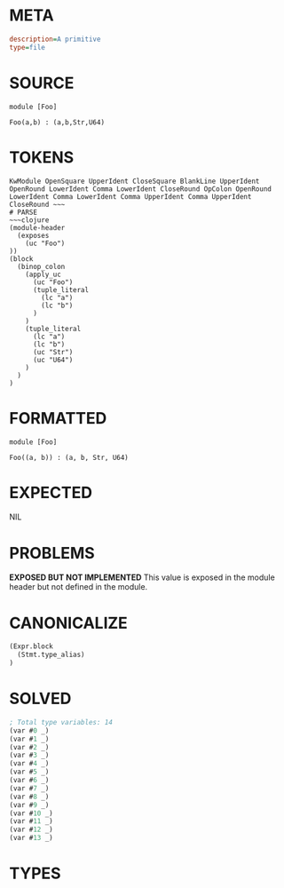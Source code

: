 # META
~~~ini
description=A primitive
type=file
~~~
# SOURCE
~~~roc
module [Foo]

Foo(a,b) : (a,b,Str,U64)
~~~
# TOKENS
~~~text
KwModule OpenSquare UpperIdent CloseSquare BlankLine UpperIdent OpenRound LowerIdent Comma LowerIdent CloseRound OpColon OpenRound LowerIdent Comma LowerIdent Comma UpperIdent Comma UpperIdent CloseRound ~~~
# PARSE
~~~clojure
(module-header
  (exposes
    (uc "Foo")
))
(block
  (binop_colon
    (apply_uc
      (uc "Foo")
      (tuple_literal
        (lc "a")
        (lc "b")
      )
    )
    (tuple_literal
      (lc "a")
      (lc "b")
      (uc "Str")
      (uc "U64")
    )
  )
)
~~~
# FORMATTED
~~~roc
module [Foo]

Foo((a, b)) : (a, b, Str, U64)
~~~
# EXPECTED
NIL
# PROBLEMS
**EXPOSED BUT NOT IMPLEMENTED**
This value is exposed in the module header but not defined in the module.



# CANONICALIZE
~~~clojure
(Expr.block
  (Stmt.type_alias)
)
~~~
# SOLVED
~~~clojure
; Total type variables: 14
(var #0 _)
(var #1 _)
(var #2 _)
(var #3 _)
(var #4 _)
(var #5 _)
(var #6 _)
(var #7 _)
(var #8 _)
(var #9 _)
(var #10 _)
(var #11 _)
(var #12 _)
(var #13 _)
~~~
# TYPES
~~~roc
~~~
